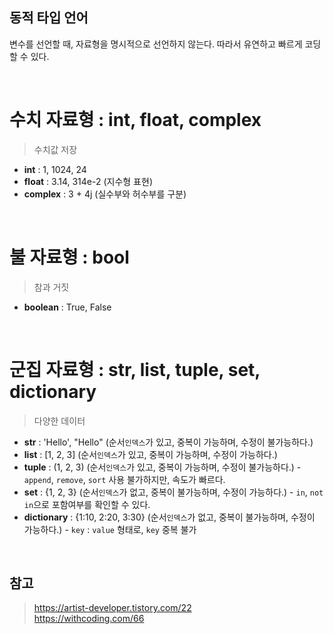 ## 동적 타입 언어
변수를 선언할 때, 자료형을 명시적으로 선언하지 않는다. 따라서 유연하고 빠르게 코딩할 수 있다.

<br>

# 수치 자료형 : int, float, complex
> 수치값 저장

- **int** : 1, 1024, 24
- **float** : 3.14, 314e-2 (지수형 표현)
- **complex** : 3 + 4j (실수부와 허수부를 구분)

<br>

# 불 자료형 : bool
> 참과 거짓

- **boolean** : True, False

<br>

# 군집 자료형 : str, list, tuple, set, dictionary
> 다양한 데이터

- **str** : 'Hello', "Hello" (순서`인덱스`가 있고, 중복이 가능하며, 수정이 불가능하다.)
- **list** : [1, 2, 3] (순서`인덱스`가 있고, 중복이 가능하며, 수정이 가능하다.)
- **tuple** : (1, 2, 3) (순서`인덱스`가 있고, 중복이 가능하며, 수정이 불가능하다.) - `append`, `remove`, `sort` 사용 불가하지만, 속도가 빠르다.
- **set** : {1, 2, 3} (순서`인덱스`가 없고, 중복이 불가능하며, 수정이 가능하다.) - `in`, `not in`으로 포함여부를 확인할 수 있다.
- **dictionary** : {1:10, 2:20, 3:30} (순서`인덱스`가 없고, 중복이 불가능하며, 수정이 가능하다.) - `key` : `value` 형태로, `key` 중복 불가

<br>

## 참고
> https://artist-developer.tistory.com/22  
> https://withcoding.com/66
